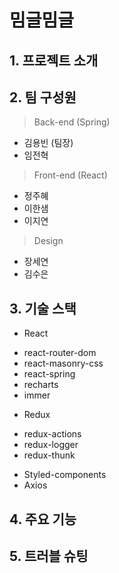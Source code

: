 # 밈글밈글


## 1. 프로젝트 소개
## 2. 팀 구성원
> Back-end (Spring)
* 김용빈 (팀장)
* 임전혁
> Front-end (React)
* 정주혜
* 이한샘
* 이지연
> Design
* 장세연
* 김수은
## 3. 기술 스택
* React
- react-router-dom
- react-masonry-css
- react-spring
- recharts
- immer
* Redux
- redux-actions
- redux-logger
- redux-thunk
* Styled-components
* Axios
## 4. 주요 기능
## 5. 트러블 슈팅
